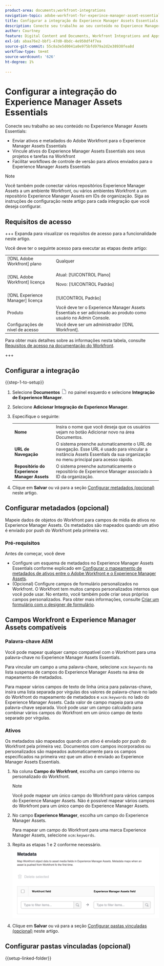```yaml
---
product-area: documents;workfront-integrations
navigation-topic: adobe-workfront-for-experince-manager-asset-essentials
title: Configurar a integração do Experience Manager Assets Essentials
description: Conecte seu trabalho ao seu conteúdo no Experience Manager Assets Essentials.
author: Courtney
feature: Digital Content and Documents, Workfront Integrations and Apps
exl-id: abaa76e2-bbf1-47d0-8bdc-4e950df4f7ea
source-git-commit: 55c8a3e5d0041a0e975bfd979a2d2e38930fea8d
workflow-type: tm+mt
source-wordcount: '626'
ht-degree: 1%

---
```


# Configurar a integração do Experience Manager Assets Essentials

Conecte seu trabalho ao seu conteúdo no Experience Manager Assets Essentials&#x200B;:

* Enviar ativos e metadados do Adobe Workfront para o Experience Manager Assets Essentials&#x200B;
* Vincule ativos do Experience Manager Assets Essentials aos seus projetos e tarefas na Workfront&#x200B;
* Facilitar workflows de controle de versão para ativos enviados para o Experience Manager Assets Essentials

>[!NOTE]
>
>Você também pode conectar vários repositórios Experience Manager Assets a um ambiente Workfront, ou vários ambientes Workfront a um repositório Experience Manager Assets em IDs de organização. Siga as instruções de configuração neste artigo para cada integração que você deseja configurar.

## Requisitos de acesso

+++ Expanda para visualizar os requisitos de acesso para a funcionalidade neste artigo.

Você deve ter o seguinte acesso para executar as etapas deste artigo:

<table>
  <tr>
   <td>[!DNL Adobe Workfront] plano
   </td>
   <td>Qualquer
   </td>
  </tr>
  <tr>
   <td>[!DNL Adobe Workfront] licença
   </td>
   <td><p>Atual: [!UICONTROL Plano]</p>
   <p>Novo: [!UICONTROL Padrão]</p></td>
  </tr>
  <tr>
   <td>[!DNL Experience Manager] licença
   </td>
   <td>[!UICONTROL Padrão]
   </td>
  </tr>
  <tr>
   <td>Produto
   </td>
   <td>Você deve ter o Experience Manager Assets Essentials e ser adicionado ao produto como usuário no Admin Console.
   </td>
  </tr>
  <tr>
   <td>Configurações de nível de acesso
   </td>
   <td>Você deve ser um administrador [!DNL Workfront].
   </td>
  </tr>
</table>

Para obter mais detalhes sobre as informações nesta tabela, consulte [Requisitos de acesso na documentação do Workfront](/help/quicksilver/administration-and-setup/add-users/access-levels-and-object-permissions/access-level-requirements-in-documentation.md).

+++

## Configurar a integração

{{step-1-to-setup}}

1. Selecione **Documentos** ![ícone de documentos](assets/document-icon.png) no painel esquerdo e selecione **Integração de Experience Manager**.
1. Selecione **Adicionar Integração de Experience Manager**.
1. Especifique o seguinte:

   <table>
   <tr>
      <td><strong>Nome</strong>
      </td>
      <td>Insira o nome que você deseja que os usuários vejam no botão Adicionar novo na área Documentos.
      </td>
   </tr>
   <tr>
      <td><strong>URL de Navegação</strong>
      </td>
      <td>O sistema preenche automaticamente o URL de navegação. Esse URL é usado para vincular a instância Assets Essentials da sua organização no menu principal para acesso rápido.
      </td>
   </tr>
   <tr>
      <td>
      <strong>Repositório do Experience Manager Assets</strong>
      </td>
      <td>
      O sistema preenche automaticamente o repositório de Experience Manager associado à ID da organização.
      </td>
   </tr>
   </table>

1. Clique em **Salvar** ou vá para a seção [Configurar metadados (opcional)](#set-up-metadata-optional) neste artigo.


## Configurar metadados (opcional)

Mapeie dados de objetos do Workfront para campos de mídia de ativos no Experience Manager Assets. Os metadados são mapeados quando um ativo é enviado por push do Workfront pela primeira vez.


### Pré-requisitos

Antes de começar, você deve

* Configure um esquema de metadados no Experience Manager Assets Essentials conforme explicado em [Configurar o mapeamento de metadados de ativos entre o Adobe Workfront e o Experience Manager Assets](https://experienceleague.adobe.com/docs/experience-manager-cloud-service/content/assets/integrations/configure-asset-metadata-mapping.html?lang=en).
* (Opcional) Configure campos de formulário personalizados no Workfront. O Workfront tem muitos campos personalizados internos que você pode usar. No entanto, você também pode criar seus próprios campos personalizados. Para obter mais informações, consulte [Criar um formulário com o designer de formulário](/help/quicksilver/administration-and-setup/customize-workfront/create-manage-custom-forms/form-designer/design-a-form/design-a-form.md).

## Campos Workfront e Experience Manager Assets compatíveis

### Palavra-chave AEM

Você pode mapear qualquer campo compatível com o Workfront para uma palavra-chave no Experience Manager Assets Essentials.

Para vincular um campo a uma palavra-chave, selecione `xcm:keywords` na lista suspensa de campos do Experience Manager Assets na área de mapeamento de metadados.

Para mapear vários campos de texto de linha única para palavras-chave, insira uma lista separada por vírgulas dos valores de palavra-chave no lado do Workfront do mapeamento de metadados e `xcm:keywords` no lado do Experience Manager Assets. Cada valor de campo mapeia para uma palavra-chave separada. Você pode usar um campo calculado para combinar vários campos do Workfront em um único campo de texto separado por vírgulas.

<!--
Look for essentials article
For more information on keywords in Experience Manager Assets, including how to create and manage keywords, see [Administering Tags]( https://experienceleague.adobe.com/docs/experience-manager-64/administering/contentmanagement/tags.html?lang=en).
-->


### Ativos

Os metadados são mapeados quando um ativo é enviado por push do Workfront pela primeira vez. Documentos com campos incorporados ou personalizados são mapeados automaticamente para os campos especificados na primeira vez que um ativo é enviado ao Experience Manager Assets Essentials.

1. Na coluna **Campo do Workfront**, escolha um campo interno ou personalizado do Workfront.

   >[!NOTE]
   >
   >Você pode mapear um único campo do Workfront para vários campos do Experience Manager Assets. Não é possível mapear vários campos do Workfront para um único campo do Experience Manager Assets.

1. No campo **Experience Manager**, escolha um campo do Experience Manager Assets.

   Para mapear um campo do Workfront para uma marca Experience Manager Assets, selecione `xcm:keywords`.

1. Repita as etapas 1 e 2 conforme necessário.
   ![habilitar metadados](assets/metadata-assets-essentials.png)
1. Clique em **Salvar** ou vá para a seção [Configurar pastas vinculadas (opcional)](#set-up-linked-folders-optional) neste artigo.


## Configurar pastas vinculadas (opcional)

{{setup-linked-folder}}
